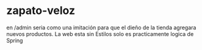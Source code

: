 # zapato-veloz

en /admin seria como una imitación para que el dieño de la tienda agregara nuevos productos.
La web esta sin Estilos solo es practicamente logica de Spring
